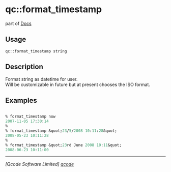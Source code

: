 qc::format_timestamp
====================

part of [Docs](.)

Usage
-----
`qc::format_timestamp string`

Description
-----------
Format string as datetime for user.<br/>Will be customizable in future but at present chooses the ISO format.

Examples
--------
```tcl

% format_timestamp now
2007-11-05 17:30:14
%
% format_timestamp &quot;23/5/2008 10:11:28&quot;
2008-05-23 10:11:28
%
% format_timestamp &quot;23rd June 2008 10:11&quot;
2008-06-23 10:11:00

```

----------------------------------
*[Qcode Software Limited] [qcode]*

[qcode]: www.qcode.co.uk "Qcode Software"